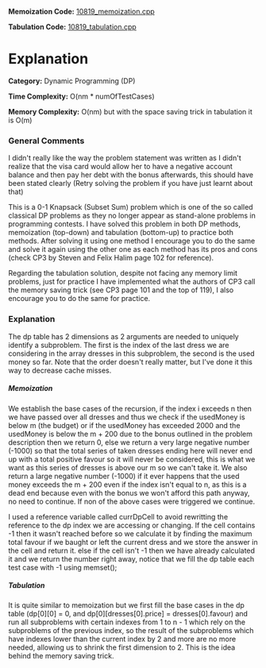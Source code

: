 **Memoization Code:** [10819\_memoization.cpp](./10819_memoization.cpp)

**Tabulation Code:** [10819\_tabulation.cpp](./10819_tabulation.cpp)

# Explanation

**Category:** Dynamic Programming (DP)

**Time Complexity:** O(nm * numOfTestCases)

**Memory Complexity:** O(nm) but with the space saving trick in tabulation it is O(m)

### General Comments

I didn't really like the way the problem statement was written as I didn't realize that the visa card would allow her to have a negative account balance and then pay her debt with the bonus afterwards, this should have been stated clearly (Retry solving the problem if you have just learnt about that)

This is a 0-1 Knapsack (Subset Sum) problem which is one of the so called classical DP problems as they no longer appear as stand-alone problems in programming contests. I have solved this problem in both DP methods, memoization (top-down) and tabulation (bottom-up) to practice both methods. After solving it using one method I encourage you to do the same and solve it again using the other one as each method has its pros and cons (check CP3 by Steven and Felix Halim page 102 for reference). 

Regarding the tabulation solution, despite not facing any memory limit problems, just for practice I have implemented what the authors of CP3 call the memory saving trick (see CP3 page 101 and the top of 119), I also encourage you to do the same for practice.

### Explanation

The dp table has 2 dimensions as 2 arguments are needed to uniquely identify a subproblem. The first is the index of the last dress we are considering in the array dresses in this subproblem, the second is the used money so far. Note that the order doesn't really matter, but I've done it this way to decrease cache misses.

##### Memoization

We establish the base cases of the recursion, if the index i exceeds n then we have passed over all dresses and thus we check if the usedMoney is below m (the budget) or if the usedMoney has exceeded 2000 and the usedMoney is below the m + 200 due to the bonus outlined in the problem description then we return 0, else we return a very large negative number (-1000) so that the total series of taken dresses ending here will never end up with a total positive favour so it will never be considered, this is what we want as this series of dresses is above our m so we can't take it. We also return a large negative number (-1000) if it ever happens that the used money exceeds the m + 200 even if the index isn't equal to n, as this is a dead end because even with the bonus we won't afford this path anyway, no need to continue. If non of the above cases were triggered we continue.

I used a reference variable called currDpCell to avoid rewritting the reference to the dp index we are accessing or changing. If the cell contains -1 then it wasn't reached before so we calculate it by finding the maximum total favour if we baught or left the current dress and we store the answer in the cell and return it. else if the cell isn't -1 then we have already calculated it and we return the number right away, notice that we fill the dp table each test case with -1 using memset();

##### Tabulation

It is quite similar to memoization but we first fill the base cases in the dp table (dp\[0\]\[0\] = 0, and dp\[0\]\[dresses\[0\].price\] = dresses\[0\].favour) and run all subproblems with certain indexes from 1 to n - 1 which rely on the subproblems of the previous index, so the result of the subproblems which have indexes lower than the current index by 2 and more are no more needed, allowing us to shrink the first dimension to 2. This is the idea behind the memory saving trick.
